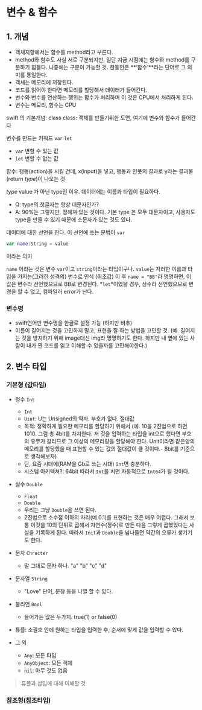 # 변수 & 함수

## 1. 개념
- 객체지향에서는 함수를 method라고 부른다. 
- method와 함수도 사실 서로 구분되지만, 일단 지금 시점에는 함수와 method를 구분하기 힘들다. 나중에는 구분이 가능할 것. 한동안은 **‘함수’**라는 단어로 그 의미를 통일한다.
- 객체는 메모리에 저장된다. 
- 코드를 읽어야 한다면 메모리를 할당해서 데이터가 들어간다. 
- 변수와 변수를 연산하는 행위는 함수가 처리하며 이 것은 CPU에서 처리하게 된다. 
- 변수는 메모리, 함수는 CPU


swift 의 기본개념: class
class: 객체를 만들기위한 도면, 여기에 변수와 함수가 들어간다

변수를 만드는 키워드 `var` `let`
- `var` 변할 수 있는 값
- `let` 변할 수 없는 값

함수: 행동(action)을 시킬 건데, x(input)을 넣고, 행동과 인풋의 결과로 y라는 결과물(return *type*)이 나오는 것

*type* value 가 아닌 type인 이유. 데이터에는 이름과 타입이 필요하다. 

- Q: type의 첫글자는 항상 대문자인가?
- A: 90%는 그렇지만, 정해져 있는 것이다. 기본 type	은 모두 대문자이고, 사용자도 type을 만들 수 있기 때문에 소문자가 있는 것도 있다. 

데이터에 대한 선언을 한다. 이 선언에 쓰는 문법이 `var`
```swift
var name:String = value
``` 

이라는 의미

`name` 이라는 것은 변수 `var`이고 `string`이라는 타입이구나.
`value`는 저러한 이름과 타입을 가지는(그러한 성격의) 변수로 인식 (최초값)
이 후 `name = "BB"`라 명명하면, 이 값은 변수라 선언했으므로 BB로 변경된다. *`let`*이였을 경우, 상수라 선언했으므로 변경을 할 수 없고, 컴파일러 error가 난다.

### 변수명

- swift언어만 변수명을 한글로 설정 가능 (하지만 비추)
- 이름이 길어지는 것을 고민하지 말고, 표현을 잘 하는 방법을 고민할 것. (예. 길어지는 것을 방지하기 위해 image대신 img라 명명하기도 한다. 하지만 내 옆에 있는 사람이 내가 짠 코드를 읽고 이해할 수 있을까를 고민해야한다.)


## 2. 변수 타입

### 기본형 (값타입)
- 정수 `Int`
	- `Int`
	- `Uint`: U는 Unsigned의 약자. 부호가 없다. 절대값
	- 목적: 정확하게 필요한 메모리를 할당하기 위해서 (예. 10을 2진법으로 하면 1010. 그럼 총 4bit를 차지한다. 저 것을 입력하는 타입을 int으로 했다면 부호의 유무가 갈리므로 그 이상의 메모리량을 할당해야 한다. Unit이라면 같은양의 메모리를 할당했을 때 표현할 수 있는 값의 절대값이 클 것이다.- 8bit를 기준으로 생각해보자)
	- 단, 요즘 시대에(RAM을 Gb로 쓰는 시대) `Int`면 충분하다.
	- 시스템 아키텍쳐?: 64bit 따라서 `Int`를 치면 자동적으로 `Int64`가 될 것이다.
	 
- 실수 `Double`
	- `Float`
	- `Double`
	- 우리는 그냥 `Double`을 쓰면 된다.
	- 2진법으로 소수점 이하의 자리(예.0.1)를 표현하는 것은 매우 어렵다. 그래서 보통 이것을 10의 단위로 곱해서 자연수(정수)로 만든 다음 그렇게 곱했었다는 사실을 기록하게 된다. 따라서 `Init`과 `Double`을 넘나들면 약간의 오류가 생기기도 한다. 

- 문자 `Chracter`
	- 말 그대로 문자 하나. "a" "b" "c" "d" 
	
- 문자열 `String`
	- "Love" 단어, 문장 등을 나열 할 수 있다.

- 불리언 `Bool`
	- 들어가는 값은 두가지. true(1) or false(0)

- 튜플: 소괄호 안에 원하는 타입을 입력한 후, 순서에 맞게 값을 입력할 수 있다.

- 그 외
	- `Any`: 모든 타입
	- `AnyObject`: 모든 객체
	- `nil`: 아무 것도 없음

> 튜플과 삽입에 대해 이해할 것


### 참조형(참조타입) 
